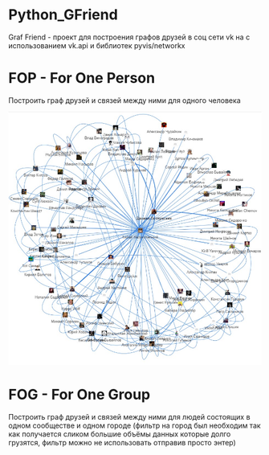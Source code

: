 # Python_GFriend
Graf Friend - проект для построения графов друзей в соц сети vk на с использованием vk.api и библиотек pyvis/networkx

# FOP - For One Person
Построить граф друзей и связей между ними для одного человека

![FOP Sample](https://github.com/Darling-Amk/Python_GFriend/blob/main/samples/FOP_sample.jpg?raw=true)


# FOG - For One Group
Построить граф друзей и связей между ними для людей состоящих в одном сообществе и одном городе
(фильтр на город был необходим так как получается сликом большие объёмы данных которые долго грузятся, фильтр можно не использовать отправив просто энтер)

